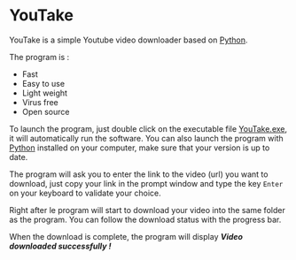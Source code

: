 # YouTake

YouTake is a simple Youtube video downloader based on [Python](https://www.python.org/).

The program is :
- Fast
- Easy to use
- Light weight
- Virus free
- Open source

To launch the program, just double click on the executable file [YouTake.exe](https://github.com/electretboy/YouTake/raw/master/YouTake.exe), it will automatically run the software.
You can also launch the program with [Python](https://www.python.org/) installed on your computer, make sure that your version is up to date.

The program will ask you to enter the link to the video (url) you want to download, just copy your link in the prompt window and type the key ```Enter``` on your keyboard to validate your choice.

Right after le program will start to download your video into the same folder as the program. You can follow the download status with the progress bar.

When the download is complete, the program will display ***Video downloaded successfully !***